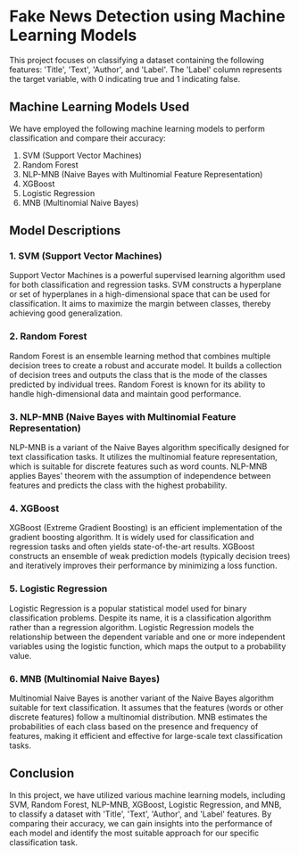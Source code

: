 # Fake News Detection using Machine Learning Models

This project focuses on classifying a dataset containing the following features: 'Title', 'Text', 'Author', and 'Label'. The 'Label' column represents the target variable, with 0 indicating true and 1 indicating false.

## Machine Learning Models Used

We have employed the following machine learning models to perform classification and compare their accuracy:

1. SVM (Support Vector Machines)
2. Random Forest
3. NLP-MNB (Naive Bayes with Multinomial Feature Representation)
4. XGBoost
5. Logistic Regression
6. MNB (Multinomial Naive Bayes)

## Model Descriptions

### 1. SVM (Support Vector Machines)

Support Vector Machines is a powerful supervised learning algorithm used for both classification and regression tasks. SVM constructs a hyperplane or set of hyperplanes in a high-dimensional space that can be used for classification. It aims to maximize the margin between classes, thereby achieving good generalization.

### 2. Random Forest

Random Forest is an ensemble learning method that combines multiple decision trees to create a robust and accurate model. It builds a collection of decision trees and outputs the class that is the mode of the classes predicted by individual trees. Random Forest is known for its ability to handle high-dimensional data and maintain good performance.

### 3. NLP-MNB (Naive Bayes with Multinomial Feature Representation)

NLP-MNB is a variant of the Naive Bayes algorithm specifically designed for text classification tasks. It utilizes the multinomial feature representation, which is suitable for discrete features such as word counts. NLP-MNB applies Bayes' theorem with the assumption of independence between features and predicts the class with the highest probability.

### 4. XGBoost

XGBoost (Extreme Gradient Boosting) is an efficient implementation of the gradient boosting algorithm. It is widely used for classification and regression tasks and often yields state-of-the-art results. XGBoost constructs an ensemble of weak prediction models (typically decision trees) and iteratively improves their performance by minimizing a loss function.

### 5. Logistic Regression

Logistic Regression is a popular statistical model used for binary classification problems. Despite its name, it is a classification algorithm rather than a regression algorithm. Logistic Regression models the relationship between the dependent variable and one or more independent variables using the logistic function, which maps the output to a probability value.

### 6. MNB (Multinomial Naive Bayes)

Multinomial Naive Bayes is another variant of the Naive Bayes algorithm suitable for text classification. It assumes that the features (words or other discrete features) follow a multinomial distribution. MNB estimates the probabilities of each class based on the presence and frequency of features, making it efficient and effective for large-scale text classification tasks.

## Conclusion

In this project, we have utilized various machine learning models, including SVM, Random Forest, NLP-MNB, XGBoost, Logistic Regression, and MNB, to classify a dataset with 'Title', 'Text', 'Author', and 'Label' features. By comparing their accuracy, we can gain insights into the performance of each model and identify the most suitable approach for our specific classification task.
